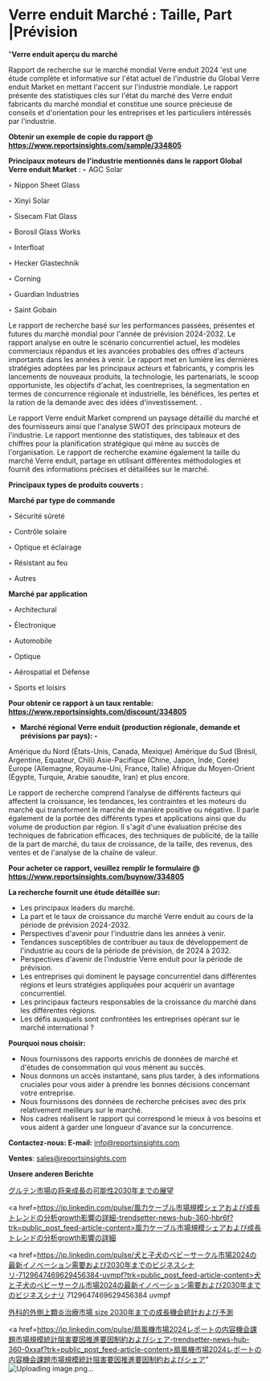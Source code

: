 # Verre enduit Marché : Taille, Part |Prévision

"<strong>Verre enduit aperçu du marché</strong>

Rapport de recherche sur le marché mondial Verre enduit 2024 'est une étude complète et informative sur l'état actuel de l'industrie du Global Verre enduit Market en mettant l'accent sur l'industrie mondiale. Le rapport présente des statistiques clés sur l'état du marché des Verre enduit fabricants du marché mondial et constitue une source précieuse de conseils et d'orientation pour les entreprises et les particuliers intéressés par l'industrie.

<strong>Obtenir un exemple de copie du rapport @ <a href=https://www.reportsinsights.com/sample/334805>https://www.reportsinsights.com/sample/334805</a></strong>

<strong>Principaux moteurs de l'industrie mentionnés dans le rapport Global Verre enduit Market</strong> :
‣ AGC Solar

‣ Nippon Sheet Glass

‣ Xinyi Solar

‣ Sisecam Flat Glass

‣ Borosil Glass Works

‣ Interfloat

‣ Hecker Glastechnik

‣ Corning

‣ Guardian Industries

‣ Saint Gobain

Le rapport de recherche basé sur les performances passées, présentes et futures du marché mondial pour l'année de prévision 2024-2032. Le rapport analyse en outre le scénario concurrentiel actuel, les modèles commerciaux répandus et les avancées probables des offres d'acteurs importants dans les années à venir. Le rapport met en lumière les dernières stratégies adoptées par les principaux acteurs et fabricants, y compris les lancements de nouveaux produits, la technologie, les partenariats, le scoop opportuniste, les objectifs d'achat, les coentreprises, la segmentation en termes de concurrence régionale et industrielle, les bénéfices, les pertes et la ration de la demande avec des idées d'investissement. .

Le rapport Verre enduit Market comprend un paysage détaillé du marché et des fournisseurs ainsi que l'analyse SWOT des principaux moteurs de l'industrie. Le rapport mentionne des statistiques, des tableaux et des chiffres pour la planification stratégique qui mène au succès de l'organisation. Le rapport de recherche examine également la taille du marché Verre enduit, partage en utilisant différentes méthodologies et fournit des informations précises et détaillées sur le marché.

<strong>Principaux types de produits couverts :</strong>

<strong>Marché par type de commande</Strong>

‣ Sécurité sûreté

‣ Contrôle solaire

‣ Optique et éclairage

‣ Résistant au feu

‣ Autres

<strong>Marché par application</Strong>

‣ Architectural

‣ Électronique

‣ Automobile

‣ Optique

‣ Aérospatial et Défense

‣ Sports et loisirs

<strong>Pour obtenir ce rapport à un taux rentable: <a href=https://www.reportsinsights.com/discount/334805>https://www.reportsinsights.com/discount/334805</a></strong>
<ul>
  <li><strong>Marché régional Verre enduit (production régionale, demande et prévisions par pays): -</strong></li>
</ul>
Amérique du Nord (États-Unis, Canada, Mexique)
Amérique du Sud (Brésil, Argentine, Equateur, Chili)
Asie-Pacifique (Chine, Japon, Inde, Corée)
Europe (Allemagne, Royaume-Uni, France, Italie)
Afrique du Moyen-Orient (Égypte, Turquie, Arabie saoudite, Iran) et plus encore.

Le rapport de recherche comprend l’analyse de différents facteurs qui affectent la croissance, les tendances, les contraintes et les moteurs du marché qui transforment le marché de manière positive ou négative. Il parle également de la portée des différents types et applications ainsi que du volume de production par région. Il s'agit d'une évaluation précise des techniques de fabrication efficaces, des techniques de publicité, de la taille de la part de marché, du taux de croissance, de la taille, des revenus, des ventes et de l'analyse de la chaîne de valeur.

<strong>Pour acheter ce rapport, veuillez remplir le formulaire @   <a href=https://www.reportsinsights.com/buynow/334805>https://www.reportsinsights.com/buynow/334805</a></strong>

<strong>La recherche fournit une étude détaillée sur:</strong>
<ul>
  <li>Les principaux leaders du marché.</li>
  <li>La part et le taux de croissance du marché Verre enduit au cours de la période de prévision 2024-2032.</li>
  <li>Perspectives d'avenir pour l'industrie dans les années à venir.</li>
  <li>Tendances susceptibles de contribuer au taux de développement de l'industrie au cours de la période de prévision, de 2024 à 2032.</li>
  <li>Perspectives d'avenir de l'industrie Verre enduit pour la période de prévision.</li>
  <li>Les entreprises qui dominent le paysage concurrentiel dans différentes régions et leurs stratégies appliquées pour acquérir un avantage concurrentiel.</li>
  <li>Les principaux facteurs responsables de la croissance du marché dans les différentes régions.</li>
  <li>Les défis auxquels sont confrontées les entreprises opérant sur le marché international ?</li>
</ul>
<strong>Pourquoi nous choisir:</strong>
<ul>
  <li>Nous fournissons des rapports enrichis de données de marché et d'études de consommation qui vous mènent au succès.</li>
  <li>Nous donnons un accès instantané, sans plus tarder, à des informations cruciales pour vous aider à prendre les bonnes décisions concernant votre entreprise.</li>
  <li>Nous fournissons des données de recherche précises avec des prix relativement meilleurs sur le marché.</li>
  <li>Nos cadres réalisent le rapport qui correspond le mieux à vos besoins et vous aident à garder une longueur d'avance sur la concurrence.</li>
</ul>
<strong>Contactez-nous:
</strong><strong>E-mail:</strong> <a href=mailto:info@reportsinsights.com>info@reportsinsights.com</a>

<strong>Ventes</strong>: <a href=mailto:sales@reportsinsights.com>sales@reportsinsights.com</a>

<strong>Unsere anderen Berichte</strong>

<a href=https://www.linkedin.com/pulse/グルテン市場の将来成長の可能性2030年までの展望-community-market-research-gsoof/>グルテン市場の将来成長の可能性2030年までの展望</a>

<a href=https://jp.linkedin.com/pulse/風力ケーブル市場規模シェアおよび成長トレンドの分析growth影響の詳細-trendsetter-news-hub-360-hbr6f?trk=public_post_feed-article-content>風力ケーブル市場規模シェアおよび成長トレンドの分析growth影響の詳細</a>

<a href=https://jp.linkedin.com/pulse/犬と子犬のベビーサークル市場2024の最新イノベーション需要および2030年までのビジネスシナリ-7129647469629456384-uvmpf?trk=public_post_feed-article-content>犬と子犬のベビーサークル市場2024の最新イノベーション需要および2030年までのビジネスシナリ 7129647469629456384 uvmpf</a>

<a href=https://www.linkedin.com/pulse/外科的外側上顆炎治療市場-size-2030年までの成長機会統計および予測-infopulse-daily-360-hhg2f/>外科的外側上顆炎治療市場 size 2030年までの成長機会統計および予測</a>

<a href=https://jp.linkedin.com/pulse/扇風機市場2024レポートの内容機会課題市場規模統計阻害要因推進要因制約およびシェア-trendsetter-news-hub-360-0xxaf?trk=public_post_feed-article-content>扇風機市場2024レポートの内容機会課題市場規模統計阻害要因推進要因制約およびシェア</a>"
![Uploading image.png…]()
